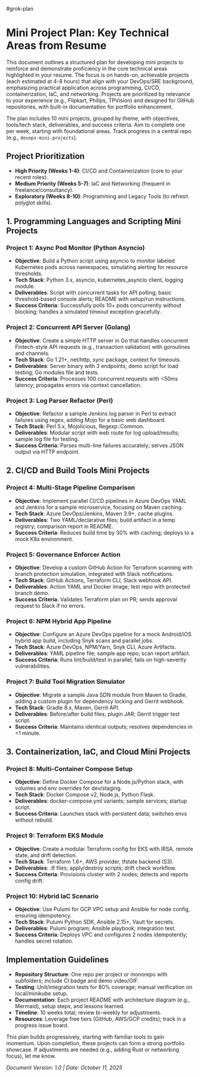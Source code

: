 #grok-plan
# Mini Project Plan: Key Technical Areas from Resume

This document outlines a structured plan for developing mini projects to reinforce and demonstrate proficiency in the core technical areas highlighted in your resume. The focus is on hands-on, achievable projects (each estimated at 4-8 hours) that align with your DevOps/SRE background, emphasizing practical application across programming, CI/CD, containerization, IaC, and networking. Projects are prioritized by relevance to your experience (e.g., Flipkart, Philips, TPVision) and designed for GitHub repositories, with built-in documentation for portfolio enhancement.

The plan includes 10 mini projects, grouped by theme, with objectives, tools/tech stack, deliverables, and success criteria. Aim to complete one per week, starting with foundational areas. Track progress in a central repo (e.g., `devops-mini-projects`).

## Project Prioritization
- **High Priority (Weeks 1-4)**: CI/CD and Containerization (core to your recent roles).
- **Medium Priority (Weeks 5-7)**: IaC and Networking (frequent in freelance/consultancy).
- **Exploratory (Weeks 8-10)**: Programming and Legacy Tools (to refresh polyglot skills).

## 1. Programming Languages and Scripting Mini Projects

### Project 1: Async Pod Monitor (Python Asyncio)
- **Objective**: Build a Python script using asyncio to monitor labeled Kubernetes pods across namespaces, simulating alerting for resource thresholds.
- **Tech Stack**: Python 3.x, asyncio, kubernetes_asyncio client, logging module.
- **Deliverables**: Script with concurrent tasks for API polling; basic threshold-based console alerts; README with setup/run instructions.
- **Success Criteria**: Successfully polls 10+ pods concurrently without blocking; handles a simulated timeout exception gracefully.

### Project 2: Concurrent API Server (Golang)
- **Objective**: Create a simple HTTP server in Go that handles concurrent Fintech-style API requests (e.g., transaction validation) with goroutines and channels.
- **Tech Stack**: Go 1.21+, net/http, sync package, context for timeouts.
- **Deliverables**: Server binary with 3 endpoints; demo script for load testing; Go modules file and tests.
- **Success Criteria**: Processes 100 concurrent requests with <50ms latency; propagates errors via context cancellation.

### Project 3: Log Parser Refactor (Perl)
- **Objective**: Refactor a sample Jenkins log parser in Perl to extract failures using regex, adding Mojo for a basic web dashboard.
- **Tech Stack**: Perl 5.x, Mojolicious, Regexp::Common.
- **Deliverables**: Modular script with web route for log upload/results; sample log file for testing.
- **Success Criteria**: Parses multi-line failures accurately; serves JSON output via HTTP endpoint.

## 2. CI/CD and Build Tools Mini Projects

### Project 4: Multi-Stage Pipeline Comparison
- **Objective**: Implement parallel CI/CD pipelines in Azure DevOps YAML and Jenkins for a sample microservice, focusing on Maven caching.
- **Tech Stack**: Azure DevOps/Jenkins, Maven 3.9+, cache plugins.
- **Deliverables**: Two YAML/declarative files; build artifact in a temp registry; comparison report in README.
- **Success Criteria**: Reduces build time by 30% with caching; deploys to a mock K8s environment.

### Project 5: Governance Enforcer Action
- **Objective**: Develop a custom GitHub Action for Terraform scanning with branch protection simulation, integrated with Slack notifications.
- **Tech Stack**: GitHub Actions, Terraform CLI, Slack webhook API.
- **Deliverables**: Action YAML and Docker image; test repo with protected branch demo.
- **Success Criteria**: Validates Terraform plan on PR; sends approval request to Slack if no errors.

### Project 6: NPM Hybrid App Pipeline
- **Objective**: Configure an Azure DevOps pipeline for a mock Android/iOS hybrid app build, including Snyk scans and parallel jobs.
- **Tech Stack**: Azure DevOps, NPM/Yarn, Snyk CLI, Azure Artifacts.
- **Deliverables**: YAML pipeline file; sample app repo; scan report artifact.
- **Success Criteria**: Runs lint/build/test in parallel; fails on high-severity vulnerabilities.

### Project 7: Build Tool Migration Simulator
- **Objective**: Migrate a sample Java SDN module from Maven to Gradle, adding a custom plugin for dependency locking and Gerrit webhook.
- **Tech Stack**: Gradle 8.x, Maven, Gerrit API.
- **Deliverables**: Before/after build files; plugin JAR; Gerrit trigger test script.
- **Success Criteria**: Maintains identical outputs; resolves dependencies in <1 minute.

## 3. Containerization, IaC, and Cloud Mini Projects

### Project 8: Multi-Container Compose Setup
- **Objective**: Define Docker Compose for a Node.js/Python stack, with volumes and env overrides for dev/staging.
- **Tech Stack**: Docker Compose v2, Node.js, Python Flask.
- **Deliverables**: docker-compose.yml variants; sample services; startup script.
- **Success Criteria**: Launches stack with persistent data; switches envs without rebuild.

### Project 9: Terraform EKS Module
- **Objective**: Create a modular Terraform config for EKS with IRSA, remote state, and drift detection.
- **Tech Stack**: Terraform 1.6+, AWS provider, tfstate backend (S3).
- **Deliverables**: .tf files; apply/destroy scripts; drift check workflow.
- **Success Criteria**: Provisions cluster with 2 nodes; detects and reports config drift.

### Project 10: Hybrid IaC Scenario
- **Objective**: Use Pulumi for GCP VPC setup and Ansible for node config, ensuring idempotency.
- **Tech Stack**: Pulumi Python SDK, Ansible 2.15+, Vault for secrets.
- **Deliverables**: Pulumi program; Ansible playbook; integration test.
- **Success Criteria**: Deploys VPC and configures 2 nodes idempotently; handles secret rotation.

## Implementation Guidelines
- **Repository Structure**: One repo per project or monorepo with subfolders; include CI badge and demo video/GIF.
- **Testing**: Unit/integration tests for 80% coverage; manual verification on local/minikube setup.
- **Documentation**: Each project README with architecture diagram (e.g., Mermaid), setup steps, and lessons learned.
- **Timeline**: 10 weeks total; review bi-weekly for adjustments.
- **Resources**: Leverage free tiers (GitHub, AWS/GCP credits); track in a progress issue board.

This plan builds progressively, starting with familiar tools to gain momentum. Upon completion, these projects can form a strong portfolio showcase. If adjustments are needed (e.g., adding Rust or networking focus), let me know.

*Document Version: 1.0 | Date: October 11, 2025*
